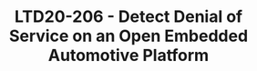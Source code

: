 ---
categories:
- ltd20
description: '<strong>To join this session live please go to:</strong><br><ul><li>YouTube:
  <a href="https://youtu.be/xnz5R5Gcmrg" target="_blank">https://youtu.be/xnz5R5Gcmrg</a></li><li>Zoom:
  <a href="https://zoom.us/j/130181352?pwd=d0tJUE13R2hIdFpxWmhzTnRmMTNoUT09" target="_blank">https://zoom.us/j/130181352?pwd=d0tJUE13R2hIdFpxWmhzTnRmMTNoUT09</a></li></ul><strong>Description:&nbsp;</strong><br>We
  have developed an open distributed embedded platform prototype that targets automotive
  traffic monitoring across multiple CAN bus networks. This ecosystem interconnects
  multiple Raspberry Pi devices (e.g., RPI1, RPI2) to an Odroid XU3 which serves as
  a gateway node. CAN interconnection is based a) for Raspberry Pi, on IndustrialBerrys
  CANberry Dual V2.1 device, and b) for Odroid XU3, on two (incoming/outgoing) USB-to-CAN
  interfaces based on Scantool’s OBD Dev Kit (with STN2120 chipset). Our embedded
  software toolchain uses a) for RPI, Linux can-utils tools, and b) for Odroid XU3,
  an extended serial terminal code that uses multiple POSIX threads to manage incoming
  and outgoing CAN connections; gateway configuration and packet send/receive functions
  are based on USB-to-serial STN2120’s ELM327 AT and ST commands. During normal operation,
  RPI2 (CAN2) carries actual engine traffic (based on Korean dataset -- http://ocslab.hksecurity.net/Dataset/CAN-intrusion-dataset),
  while at the same time RPI1 requests, related to on-screen display depart from RPI1
  (CAN1), are received from RPI2 (CAN2) via the Gateway, and then, answered back to
  RPI1 (closing a round trip). In our threat model, we carry out a denial-of-service
  (DoS) attack on the CAN1 gateway interface and examine different metrics that can
  possibly be used in order to detect the attack. At gateway-level, three non-intrusive
  DoS attack metrics considered are related to a) the frequency of CAN packets per
  ID, b) energy consumption of the Cortex-A15 cores (available via I2C from integrated
  INA231 sensors), and c) temperature gradients related to the four thermal zones
  (available via I2C from integrated sensors). In addition, variations of round-trip
  times (RTT) for packets that flow from RPI1 to RPI2 (via Odroid XU3), and back to
  RPI1 can be measured. Our results indicate significant tradeoffs related to the
  accuracy of the four proposed detection metrics, with the energy metric appearing
  to provide the highest assurance, i.e., the lowest false-positive/negative ratio
  for a given attacker injection rate. Prediction of an attack effectively triggers
  throttling down, shutting down, or sleeping the outgoing interface, thus safeguarding
  engine ECU nodes. Our open source software code will become available soon in sourceforge.net'
image:
  featured: 'true'
  path: /assets/images/featured-images/san19/LTD20-206.png
session_id: LTD20-206
session_room: Track 2 [Wednesday]
session_slot:
  end_time: '2020-03-25 17:55:00'
  start_time: '2020-03-25 17:30:00'
session_speakers:
- speaker_bio: 'Miltos D. Grammatikakis received MSc (1985) and PhD (1991) in Computer
    Science from the University of Oklahoma. After holding a number of positions with
    Academia, research and industry in France, Germany and Greece, he is now a professor
    at TEI of Crete. He has participated in 22 European projects (H2020, FP7, FP6,
    IST, ARTEMIS, ENIAC, MEDEA+, ESPRIT, TEN TELECOM, TMR, EURESCOM), and national
    R&D projects dealing with embedded and real-time systems, parallel and multicore
    architectures, EDA, high-level power estimation, reliability, security, and distributed
    systems for telecom and satellite networks. He has collaborated externally with
    ST Microelectronics for twenty years, e.g. on the IPSIM environment for system-level
    SoC modeling, the award-winning open source on-chip communication network framework
    (OCCN) available from http://occn.sourceforge.net) and Spidergon STNoC design.
    He has published more than 70 technical articles in edited books, international
    journals and conference proceedings, and is a co-author of two scientific books
    published by CRC Press (Taylor & Francis): “Parallel Systems: Communications and
    Interconnects” in 2001 and “Design of Cost-Efficient Interconnect Processing Units:
    Spidergon STNoC” in 2008.'
  speaker_company: Hellenic Mediterranean University
  speaker_image: /assets/images/speakers/san19/miltos-grammatikakis.jpg
  speaker_location: ''
  speaker_name: Miltos Grammatikakis
  speaker_position: Professor, Dept. Electrical Computer Engineering
  speaker_url: ''
  speaker_username: mdgramma
session_track: Automotive
tag: session
tags: Automotive
title: LTD20-206 - Detect Denial of Service on an Open Embedded Automotive Platform
---